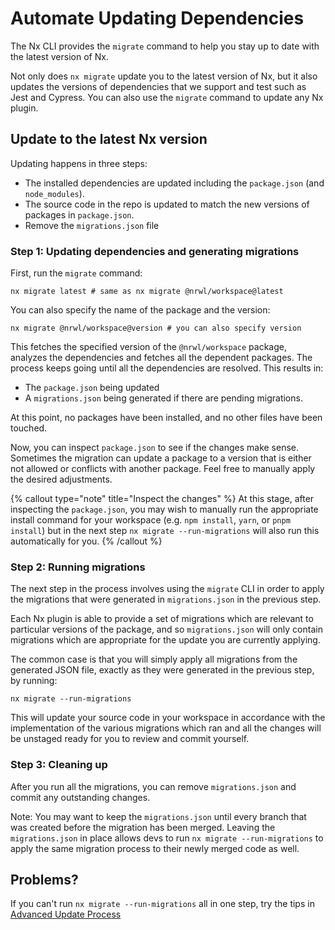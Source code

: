 # Automate Updating Dependencies

The Nx CLI provides the `migrate` command to help you stay up to date with the latest version of Nx.

Not only does `nx migrate` update you to the latest version of Nx, but it also updates the versions of dependencies that we support and test such as Jest and Cypress. You can also use the `migrate` command to update any Nx plugin.

## Update to the latest Nx version

Updating happens in three steps:

- The installed dependencies are updated including the `package.json` (and `node_modules`).
- The source code in the repo is updated to match the new versions of packages in `package.json`.
- Remove the `migrations.json` file

### Step 1: Updating dependencies and generating migrations

First, run the `migrate` command:

```shell
nx migrate latest # same as nx migrate @nrwl/workspace@latest
```

You can also specify the name of the package and the version:

```shell
nx migrate @nrwl/workspace@version # you can also specify version
```

This fetches the specified version of the `@nrwl/workspace` package, analyzes the dependencies and fetches all the dependent packages. The process keeps going until all the dependencies are resolved. This results in:

- The `package.json` being updated
- A `migrations.json` being generated if there are pending migrations.

At this point, no packages have been installed, and no other files have been touched.

Now, you can inspect `package.json` to see if the changes make sense. Sometimes the migration can update a package to a version that is either not allowed or conflicts with another package. Feel free to manually apply the desired adjustments.

{% callout type="note" title="Inspect the changes" %}
At this stage, after inspecting the `package.json`, you may wish to manually run the appropriate install command for your workspace (e.g. `npm install`, `yarn`, or `pnpm install`) but in the next step `nx migrate --run-migrations` will also run this automatically for you.
{% /callout %}

### Step 2: Running migrations

The next step in the process involves using the `migrate` CLI in order to apply the migrations that were generated in `migrations.json` in the previous step.

Each Nx plugin is able to provide a set of migrations which are relevant to particular versions of the package, and so `migrations.json` will only contain migrations which are appropriate for the update you are currently applying.

The common case is that you will simply apply all migrations from the generated JSON file, exactly as they were generated in the previous step, by running:

```shell
nx migrate --run-migrations
```

This will update your source code in your workspace in accordance with the implementation of the various migrations which ran and all the changes will be unstaged ready for you to review and commit yourself.

### Step 3: Cleaning up

After you run all the migrations, you can remove `migrations.json` and commit any outstanding changes.

Note: You may want to keep the `migrations.json` until every branch that was created before the migration has been merged. Leaving the `migrations.json` in place allows devs to run `nx migrate --run-migrations` to apply the same migration process to their newly merged code as well.

## Problems?

If you can't run `nx migrate --run-migrations` all in one step, try the tips in [Advanced Update Process](/recipes/other/advanced-update)
